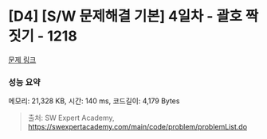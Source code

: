 # [D4] [S/W 문제해결 기본] 4일차 - 괄호 짝짓기 - 1218 

[문제 링크](https://swexpertacademy.com/main/code/problem/problemDetail.do?contestProbId=AV14eWb6AAkCFAYD) 

### 성능 요약

메모리: 21,328 KB, 시간: 140 ms, 코드길이: 4,179 Bytes



> 출처: SW Expert Academy, https://swexpertacademy.com/main/code/problem/problemList.do
